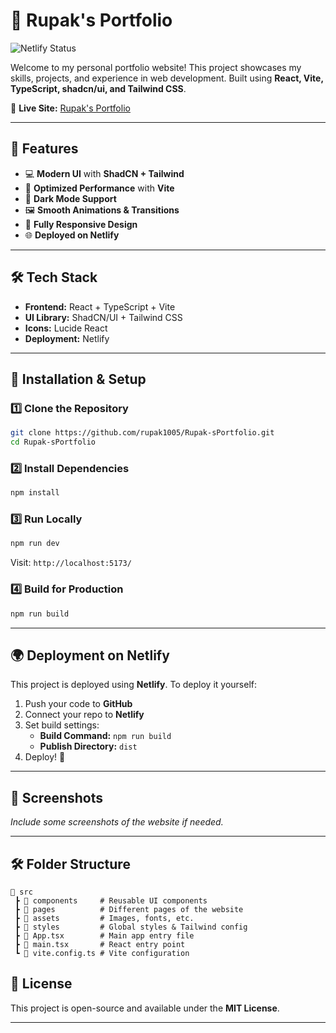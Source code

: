 # 🚀 Rupak's Portfolio

![Netlify Status](https://api.netlify.com/api/v1/badges/db718536-cb6a-44c1-b38c-f6c5396a4c4c/deploy-status)

Welcome to my personal portfolio website! This project showcases my skills, projects, and experience in web development. Built using **React, Vite, TypeScript, shadcn/ui, and Tailwind CSS**.

🔗 **Live Site:** [Rupak's Portfolio](https://rupak-s.netlify.app)

---

## 📌 Features

- 💻 **Modern UI** with **ShadCN + Tailwind**
- 🚀 **Optimized Performance** with **Vite**
- 🎨 **Dark Mode Support**
- 🖼️ **Smooth Animations & Transitions**
- 📱 **Fully Responsive Design**
- 🌐 **Deployed on Netlify**

---

## 🛠️ Tech Stack

- **Frontend:** React + TypeScript + Vite
- **UI Library:** ShadCN/UI + Tailwind CSS
- **Icons:** Lucide React
- **Deployment:** Netlify

---

## 🚀 Installation & Setup

### 1️⃣ Clone the Repository
```sh
git clone https://github.com/rupak1005/Rupak-sPortfolio.git
cd Rupak-sPortfolio
```

### 2️⃣ Install Dependencies
```sh
npm install
```

### 3️⃣ Run Locally
```sh
npm run dev
```
Visit: `http://localhost:5173/`

### 4️⃣ Build for Production
```sh
npm run build
```

---

## 🌍 Deployment on Netlify

This project is deployed using **Netlify**. To deploy it yourself:

1. Push your code to **GitHub**
2. Connect your repo to **Netlify**
3. Set build settings:
   - **Build Command:** `npm run build`
   - **Publish Directory:** `dist`
4. Deploy! 🚀

---

## 📸 Screenshots

_Include some screenshots of the website if needed._

---

## 🛠️ Folder Structure

```
📂 src
 ┣ 📂 components     # Reusable UI components
 ┣ 📂 pages          # Different pages of the website
 ┣ 📂 assets         # Images, fonts, etc.
 ┣ 📂 styles         # Global styles & Tailwind config
 ┣ 📜 App.tsx        # Main app entry file
 ┣ 📜 main.tsx       # React entry point
 ┗ 📜 vite.config.ts # Vite configuration
```

## 📄 License
This project is open-source and available under the **MIT License**.

---
